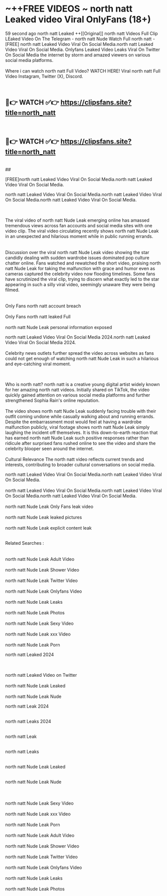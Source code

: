 # ~++FREE VIDEOS ~ north natt Leaked video Viral OnlyFans (18+)<br>


59 second ago north natt Leaked ++[[Original]] north natt Videos Full Clip LEaked Video On The Telegram  - north natt Nude  Watch Full north natt - [FREE] north natt Leaked Video Viral On Social Media.north natt Leaked Video Viral On Social Media.   Onlyfans Leaked Video Leaks Viral On Twitter On Social Media the internet by storm and amazed viewers on various social media platforms. <br><br>
Where i can watch north natt Full Video? WATCH HERE! Viral north natt Full Video Instagram, Twitter (X), Discord. <br>


 <br>

##  🔴👉 WATCH ✅👉  <a href="https://clipsfans.site?title=north_natt&ref=git">https://clipsfans.site?title=north_natt</a> <br>
  <br>

##  🔴👉 WATCH ✅👉  <a href="https://clipsfans.site?title=north_natt&ref=git">https://clipsfans.site?title=north_natt</a> <br>
  <br>
  ##



[FREE]north natt Leaked Video Viral On Social Media.north natt Leaked Video Viral On Social Media. <br>

north natt Leaked Video Viral On Social Media.north natt Leaked Video Viral On Social Media.north natt Leaked Video Viral On Social Media. <br>


  <br>

  <br>
The viral video of north natt Nude Leak emerging online has amassed tremendous views across fan accounts and social media sites with one video clip. The viral video circulating recently shows north natt Nude Leak in an unexpected and hilarious moment while in public running errands.<br>
<br>


<br>
Discussion over the viral north natt Nude Leak video showing the star candidly dealing with sudden wardrobe issues dominated pop culture chatter online. Fans watched and rewatched the short video, praising north natt Nude Leak for taking the malfunction with grace and humor even as cameras captured the celebrity video now flooding timelines. Some fans have scrutinized the viral clip, trying to discern what exactly led to the star appearing in such a silly viral video, seemingly unaware they were being filmed.<br>
<br>
<br> 
Only Fans north natt account breach<br>
<br>
Only Fans north natt leaked Full <br>
<br>
north natt Nude Leak personal information exposed<br>

north natt Leaked Video Viral On Social Media 2024.north natt Leaked Video Viral On Social Media 2024. <br>
<br>
Celebrity news outlets further spread the video across websites as fans could not get enough of watching north natt Nude Leak in such a hilarious and eye-catching viral moment.<br>
<br>

<br>
Who is north natt? north natt is a creative young digital artist widely known for her amazing north natt videos. Initially shared on TikTok, the video quickly gained attention on various social media platforms and further strengthened Sophia Rain's online reputation.<br>
<br>
The video shows north natt Nude Leak suddenly facing trouble with their outfit coming undone while casually walking about and running errands. Despite the embarrassment most would feel at having a wardrobe malfunction publicly, viral footage shows north natt Nude Leak simply laughing the incident off themselves. It is this down-to-earth reaction that has earned north natt Nude Leak such positive responses rather than ridicule after surprised fans rushed online to see the video and share the celebrity blooper seen around the internet.<br>
<br>
Cultural Relevance The north natt video reflects current trends and interests, contributing to broader cultural conversations on social media.<br>

north natt Leaked Video Viral On Social Media.north natt Leaked Video Viral On Social Media.<br>
<br>
north natt Leaked Video Viral On Social Media.north natt Leaked Video Viral On Social Media.north natt Leaked Video Viral On Social Media.<br>
<br>
north natt Nude Leak Only Fans leak video<br>
<br>
north natt Nude Leak leaked pictures<br>
<br>
north natt Nude Leak explicit content leak<br>


<br>
Related Searches :<br>
<br>

<br>
north natt Nude Leak Adult Video<br>
<br>
north natt Nude Leak Shower Video<br>
<br>
north natt Nude Leak Twitter Video<br>
<br>
north natt Nude Leak Onlyfans Video<br>
<br>
north natt Nude Leak Leaks<br>
<br>
north natt Nude Leak Photos<br>

<br>
north natt Nude Leak Sexy Video<br>
<br>
north natt Nude Leak xxx Video<br>
<br>
north natt Nude Leak Porn<br>

north natt  Leaked 2024 <br> <br>
<br>

north natt Leaked Video on Twitter <br>
<br>
north natt Nude Leak Leaked<br>
<br>
north natt Nude Leak Nude<br>


north natt  Leak 2024 <br> <br>



north natt  Leaks 2024 <br> <br>



 
north natt  Leak<br> <br>



north natt  Leaks<br> <br>


north natt Nude Leak Leaked<br> <br>

north natt Nude Leak Nude<br> <br>
<br> <br>
north natt Nude Leak Sexy Video
<br> <br>
north natt Nude Leak xxx Video
<br> <br>
north natt Nude Leak Porn
<br> <br>
north natt Nude Leak Adult Video
<br> <br>
north natt Nude Leak Shower Video
<br> <br>
north natt Nude Leak Twitter Video
<br> <br>
north natt Nude Leak Onlyfans Video
<br> <br>
north natt Nude Leak Leaks
<br> <br>
north natt Nude Leak Photos






</p>




 



</p>










